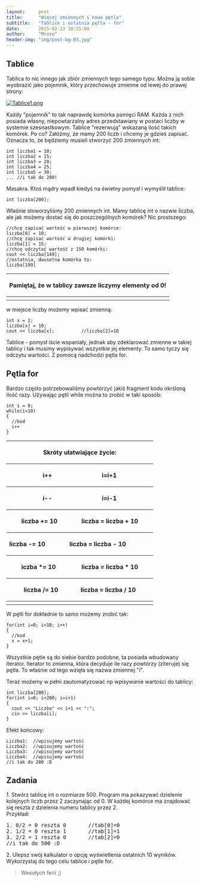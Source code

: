 ```yaml
---
layout:     post
title:      "Więcej zmiennych i nowa pętla"
subtitle:   "Tablice i ostatnia pętla - for"
date:       2015-02-13 18:25:00
author:     "Mrozo"
header-img: "img/post-bg-03.jpg"
---
```


<h2 class="section-heading toph">Tablice</h2>
<p> Tablica to nic innego jak zbiór zmiennych tego samego typu. Można ją sobie wyobrazić jako pojemnik, który przechowuje zmienne od lewej do prawej strony:</p>

<a href="#">
    <img src="{{ site.baseurl }}/img/inpost/tablice1.png" alt="Tablice1.png">
</a>

<p class="lowmar">Każdy "pojemnik" to tak naprawdę komórka pamięci RAM. Każda z nich posiada własny, niepowtarzalny adres przedstawiany w postaci liczby w systemie szesnastkowym.
Tablice "rezerwują" wskazaną ilość takich komórek.
Po co? Załóżmy, że mamy 200 liczb i chcemy je gdzieś zapisać. Oznacza to, że będziemy musieli stworzyć 200 zmiennych int:</p>

<pre class="colorx"><code class="c++">int liczba1 = 10;
int liczba2 = 15;
int liczba3 = 20;
int liczba4 = 25;
int liczba5 = 30;
... //i tak do 200!</code></pre>

<p class="lowmar">Masakra. Ktoś mądry wpadł kiedyś na świetny pomysł i wymyślił tablice:</p>

<pre class="colorx"><code class="c++">int liczba[200];</code></pre>

<p class="lowmar">Właśnie stoworzyliśmy 200 zmiennych int. Mamy tablicę int o nazwie liczba, ale jak możemy dostać się do poszczególnych komórek?
Nic prostszego:</p>

<pre class="colorx nullmar">
<code class="c++">//chcę zapisać wartość w pierwszej komórce:
liczba[0] = 10;
//chcę zapisać wartość w drugiej komórki:
liczba[1] = 15;
//chcę odczytać wartość z 150 komórki:
cout << liczba[149];
//ostatnia, dwusetna komórka to:
liczba[199]</code></pre>


<table><tbody><tr><th><p class="null">Pamiętaj, że w tablicy zawsze liczymy elementy od 0!</p></th></tr><th class="red"></th></tbody></table>


<p class="lowmar">w miejsce liczby możemy wpisać zmienną:</p>

<pre class="colorx"><code class="c++">int x = 2;
liczba[x] = 10;
cout << liczba[x];          //liczba[2]=10</code></pre>


<p>Tablice - pomysł iście wspaniały, jednak aby zdeklarować zmienne w takiej tablicy i tak musimy wypisywać wszystkie jej elementy. To samo tyczy się odczytu wartości. Z pomocą nadchodzi pętla for. </p>

<h2 class="section-heading">Pętla for</h2>
<p class="lowmar">Bardzo często potrzebowaliśmy powtórzyć jakiś fragment kodu okrśloną ilość razy. Używając pętli while można to zrobić w taki sposób:</p>

<pre class="colorx nullmar"><code class="c++">int i = 0;
while(i<10)
{
  //kod
  i++
}</code></pre>

<table><tbody><tr><th><p class="null">Skróty ułatwiające życie:</p></th></tr>
<tr><th><p class="null">i++&nbsp;&nbsp;&nbsp;&nbsp;&nbsp;&nbsp;&nbsp;&nbsp;&nbsp;&nbsp;&nbsp;&nbsp;&nbsp;&nbsp;&nbsp;&nbsp;&nbsp;&nbsp;&nbsp;&nbsp;&nbsp;&nbsp;&nbsp;&nbsp;&nbsp;&nbsp;&nbsp;&nbsp;&nbsp;&nbsp;&nbsp;<span class="output">i=i+1</span></p></th></tr>
<tr><th><p class="null">i--&nbsp;&nbsp;&nbsp;&nbsp;&nbsp;&nbsp;&nbsp;&nbsp;&nbsp;&nbsp;&nbsp;&nbsp;&nbsp;&nbsp;&nbsp;&nbsp;&nbsp;&nbsp;&nbsp;&nbsp;&nbsp;&nbsp;&nbsp;&nbsp;&nbsp;&nbsp;&nbsp;&nbsp;&nbsp;&nbsp;&nbsp;<span class="output">i=i-1</span></p></th></tr>
<tr><th><p class="null">liczba += 10&nbsp;&nbsp;&nbsp;&nbsp;&nbsp;&nbsp;&nbsp;&nbsp;&nbsp;&nbsp;&nbsp;&nbsp;&nbsp;&nbsp;&nbsp;<span class="output">liczba = liczba + 10</span></p></th></tr>
<tr><th><p class="null">liczba -= 10&nbsp;&nbsp;&nbsp;&nbsp;&nbsp;&nbsp;&nbsp;&nbsp;&nbsp;&nbsp;&nbsp;&nbsp;&nbsp;&nbsp;&nbsp;<span class="output">liczba = liczba - 10&nbsp;&nbsp;&nbsp;&nbsp;&nbsp;&nbsp;&nbsp;&nbsp;&nbsp;&nbsp;&nbsp;&nbsp;&nbsp;&nbsp;&nbsp;</span></p></th></tr>
<tr><th><p class="null">iczba *= 10&nbsp;&nbsp;&nbsp;&nbsp;&nbsp;&nbsp;&nbsp;&nbsp;&nbsp;&nbsp;&nbsp;&nbsp;&nbsp;&nbsp;&nbsp;&nbsp;<span class="output">liczba = liczba * 10</span></p></th></tr>
<tr><th><p class="null">liczba /= 10&nbsp;&nbsp;&nbsp;&nbsp;&nbsp;&nbsp;&nbsp;&nbsp;&nbsp;&nbsp;&nbsp;&nbsp;&nbsp;&nbsp;<span class="output">liczba = liczba / 10</span></p></pre></th></tr>
<th class="green"></th>
</tbody></table>

<p class="lowmar">W pętli for dokładnie to samo możemy zrobić tak:</p>

<pre class="colorx"><code class="c++">for(int i=0; i<10; i++)
{
  //kod
  x = x+1;
}</code></pre>

<p class="lowmar">Wszystkie pętle są do siebie bardzo podobne, ta posiada wbudowany iterator. Iterator to zmienna, która decyduje ile razy powtórzy (ziteruje) się pętla. To właśnie od tego wzięła się nazwa zmiennej "i". </p>

<p class="lowmar">Teraz możemy w pełni zautomatyzować np wpisywanie wartości do tablicy:</p>

<pre class="colorx"><code class="c++">int liczba[200];
for(int i=0; i<200; i=i+1)
{
  cout << "Liczba" << i+1 << ":";
  cin >> liczba[i];
}</code></pre>

<p class="lowmar">Efekt końcowy:</p>

<pre class="colorx"><code class="c++">Liczba1:  //wpisujemy wartość
Liczba2:  //wpisujemy wartość
Liczba3:  //wpisujemy wartość
Liczba4:  //wpisujemy wartość
//i tak do 200 :D</code></pre>


<h2 class="section-heading">Zadania</h2>

<p class="lowmar">1. Stwórz tablicę int o rozmiarze 500. Program ma pokazywać dzielenie kolejnych liczb przez 2 zaczynając od 0. W każdej komórce ma znajdować się reszta z dzielenia numeru tablicy przez 2.<br>Przykład:</p>
<pre>1. 0/2 = 0 reszta 0       //tab[0]=0
2. 1/2 = 0 reszta 1       //tab[1]=1
3. 2/2 = 1 reszta 0       //tab[2]=0
//i tak do 500 :D</pre>

<p class="lowmar">2. Ulepsz swój kalkulator o opcję wyświetlenia ostatnich 10 wyników. Wykorzystaj do tego celu tablice i pętle for.</p>

<blockquote>Wesołych ferii ;)</blockquote>
